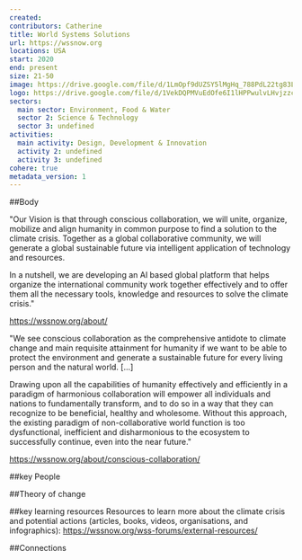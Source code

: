 ```yaml
---
created:
contributors: Catherine
title: World Systems Solutions
url: https://wssnow.org
locations: USA
start: 2020
end: present
size: 21-50
image: https://drive.google.com/file/d/1LmOpf9dUZSY5lMgHq_788PdL22tg83LI/view?usp=drive_link
logo: https://drive.google.com/file/d/1VekDQPMVuEdOfe6I1lHPPwulvLHvjzzc/view?usp=drive_link
sectors:
  main sector: Environment, Food & Water
  sector 2: Science & Technology
  sector 3: undefined
activities: 
  main activity: Design, Development & Innovation
  activity 2: undefined
  activity 3: undefined
cohere: true
metadata_version: 1
---
```



##Body

"Our Vision is that through conscious collaboration, we will unite, organize, mobilize and align humanity in common purpose to find a solution to the climate crisis. Together as a global collaborative community, we will generate a global sustainable future via intelligent application of technology and resources. 

In a nutshell, we are developing an AI based global platform that helps organize the international community work together effectively and to offer them all the necessary tools, knowledge and resources to solve the climate crisis."

https://wssnow.org/about/ 

"We see conscious collaboration as the comprehensive antidote to climate change and main requisite attainment for humanity if we want to be able to protect the environment and generate a sustainable future for every living person and the natural world. [...]

Drawing upon all the capabilities of humanity effectively and efficiently in a paradigm of harmonious collaboration will empower all individuals and nations to fundamentally transform, and to do so in a way that they can recognize to be beneficial, healthy and wholesome. Without this approach, the existing paradigm of non-collaborative world function is too dysfunctional, inefficient and disharmonious to the ecosystem to successfully continue, even into the near future."

https://wssnow.org/about/conscious-collaboration/ 


##key People


##Theory of change


##key learning resources
Resources to learn more about the climate crisis and potential actions (articles, books, videos, organisations, and infographics): https://wssnow.org/wss-forums/external-resources/

##Connections



